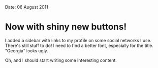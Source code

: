 Date: 06 August 2011

# Now with shiny new buttons!

I added a sidebar with links to my profile on some social networks I use.
There's still stuff to do! I need to find a better font, especially for the title. "Georgia" looks ugly.

Oh, and I should start writing some interesting content. 